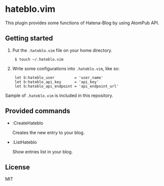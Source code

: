hateblo.vim
===========

This plugin provides some functions of Hatena-Blog by using AtomPub API.

Getting started
---------------

1. Put the `.hateblo.vim` file on your home directory.

        $ touch ~/.hateblo.vim

2. Write some configurations into `.hateblo.vim`, like so:

        let b:hateblo_user         = 'user_name'
        let b:hateblo_api_key      = 'api_key'
        let b:hateblo_api_endpoint = 'api_endpoint_url'

Sample of `.hateblo.vim` is included in this repository.

Provided commands
-----------------

- :CreateHateblo

    Creates the new entry to your blog.

- :ListHateblo

    Show entries list in your blog.

License
-------

MIT

